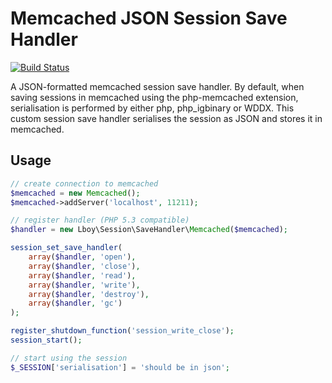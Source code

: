 Memcached JSON Session Save Handler
==========

[![Build Status](https://travis-ci.org/lboynton/memcached-json-session-save-handler.png?branch=master)](https://travis-ci.org/lboynton/memcached-json-session-save-handler)

A JSON-formatted memcached session save handler. By default, when saving 
sessions in memcached using the php-memcached extension, serialisation is
performed by either php, php_igbinary or WDDX. This custom session save
handler serialises the session as JSON and stores it in memcached.

Usage
----------
```php
// create connection to memcached
$memcached = new Memcached();
$memcached->addServer('localhost', 11211);

// register handler (PHP 5.3 compatible)
$handler = new Lboy\Session\SaveHandler\Memcached($memcached);

session_set_save_handler(
    array($handler, 'open'),    
    array($handler, 'close'),
    array($handler, 'read'),
    array($handler, 'write'),
    array($handler, 'destroy'),
    array($handler, 'gc')
);

register_shutdown_function('session_write_close');
session_start();

// start using the session
$_SESSION['serialisation'] = 'should be in json';
```
